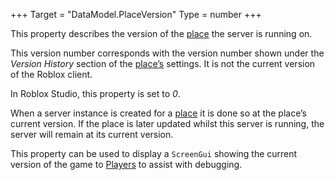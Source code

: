 +++
Target = "DataModel.PlaceVersion"
Type = number
+++

This property describes the version of the [place](https://developer.roblox.com/search#stq=Place) the server is running on.This version number corresponds with the version number shown under the *Version History* section of the [place’s](https://developer.roblox.com/search#stq=Place) settings. It is not the current version of the Roblox client.In Roblox Studio, this property is set to *0*.When a server instance is created for a [place](https://developer.roblox.com/search#stq=Place) it is done so at the place’s current version. If the place is later updated whilst this server is running, the server will remain at its current version.This property can be used to display a `ScreenGui` showing the current version of the game to [Players](https://developer.roblox.com/api-reference/class/Player) to assist with debugging.